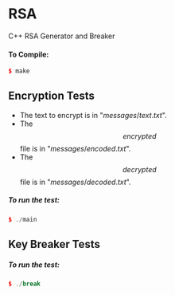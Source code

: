 # RSA
C++ RSA Generator and Breaker 

#### To Compile:
```c++
$ make
```

## Encryption Tests

* The text to encrypt is in "$messages/text.txt$".
* The $$encrypted$$ file is in "$messages/encoded.txt$".
* The $$decrypted$$ file is in "$messages/decoded.txt$".

##### To run the test:
```c++
$ ./main
```

## Key Breaker Tests

##### To run the test:
```c++
$ ./break
```